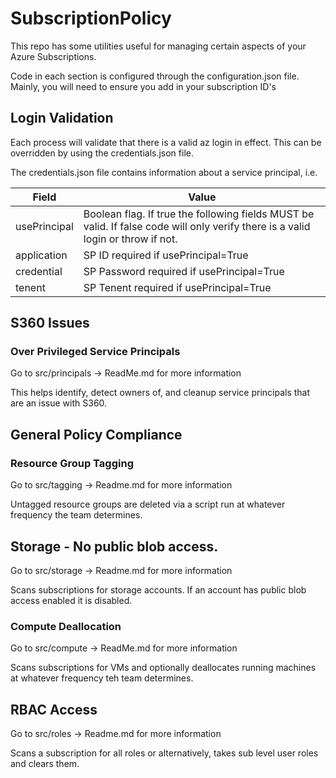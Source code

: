 # SubscriptionPolicy

This repo has some utilities useful for managing certain aspects of your Azure Subscriptions. 

Code in each section is configured through the configuration.json file. Mainly, you will need to ensure you add in your subscription ID's 

## Login Validation
Each process will validate that there is a valid az login in effect. This can be overridden by using the credentials.json file.

The credentials.json file contains information about a service principal, i.e. 

|Field|Value|
|----|----|
|usePrincipal|Boolean flag. If true the following fields MUST be valid. If false code will only verify there is a valid login or throw if not. |
|application|SP ID required if usePrincipal=True|
|credential|SP Password required if usePrincipal=True|
|tenent|SP Tenent required if usePrincipal=True|

## S360 Issues

### Over Privileged Service Principals
Go to src/principals -> ReadMe.md for more information

This helps identify, detect owners of, and cleanup service principals that are an issue with S360. 


## General Policy Compliance

### Resource Group Tagging
Go to src/tagging -> Readme.md for more information

Untagged resource groups are deleted via a script run at whatever frequency the team determines. 

## Storage - No public blob access.
Go to src/storage -> Readme.md for more information

Scans subscriptions for storage accounts. If an account has public blob access enabled it is disabled.

### Compute Deallocation
Go to src/compute -> ReadMe.md for more information

Scans subscriptions for VMs and optionally deallocates running machines at whatever frequency teh team determines.

## RBAC Access
Go to src/roles -> Readme.md for more information

Scans a subscription for all roles or alternatively, takes sub level user roles and clears them. 